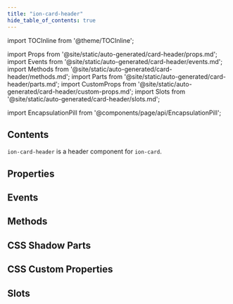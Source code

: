 ```yaml
---
title: "ion-card-header"
hide_table_of_contents: true
---
```

import TOCInline from '@theme/TOCInline';

import Props from '@site/static/auto-generated/card-header/props.md';
import Events from '@site/static/auto-generated/card-header/events.md';
import Methods from '@site/static/auto-generated/card-header/methods.md';
import Parts from '@site/static/auto-generated/card-header/parts.md';
import CustomProps from '@site/static/auto-generated/card-header/custom-props.md';
import Slots from '@site/static/auto-generated/card-header/slots.md';

import EncapsulationPill from '@components/page/api/EncapsulationPill';

<EncapsulationPill type="shadow" />

<h2 className="table-of-contents__title">Contents</h2>

<TOCInline
  toc={toc}
  maxHeadingLevel={2}
/>



`ion-card-header` is a header component for `ion-card`.




## Properties
<Props />

## Events
<Events />

## Methods
<Methods />

## CSS Shadow Parts
<Parts />

## CSS Custom Properties
<CustomProps />

## Slots
<Slots />